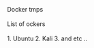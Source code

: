 <summary>Docker tmps</summary>
<br>
<detailes>
  <summary>List of ockers</summary>
    <br>
      1. Ubuntu
      2. Kali
      3. and etc ..
</detailes>
  
